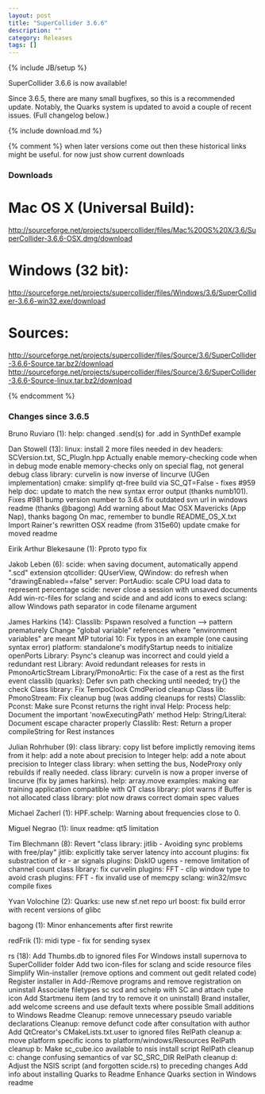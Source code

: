```yaml
---
layout: post
title: "SuperCollider 3.6.6"
description: ""
category: Releases
tags: []
---
```

{% include JB/setup %}

SuperCollider 3.6.6 is now available!

Since 3.6.5, there are many small bugfixes, so this is a recommended update. Notably, the Quarks system is updated to avoid a couple of recent issues. (Full changelog below.)

{% include download.md %}

{% comment %}
when later versions come out then these historical links might be useful.
for now just show current downloads

### Downloads ###

# Mac OS X (Universal Build):

http://sourceforge.net/projects/supercollider/files/Mac%20OS%20X/3.6/SuperCollider-3.6.6-OSX.dmg/download

# Windows (32 bit):

http://sourceforge.net/projects/supercollider/files/Windows/3.6/SuperCollider-3.6.6-win32.exe/download

# Sources:

http://sourceforge.net/projects/supercollider/files/Source/3.6/SuperCollider-3.6.6-Source.tar.bz2/download
http://sourceforge.net/projects/supercollider/files/Source/3.6/SuperCollider-3.6.6-Source-linux.tar.bz2/download

{% endcomment %}


### Changes since 3.6.5 ###

Bruno Ruviaro (1):
      help: changed .send(s) for .add in SynthDef example

Dan Stowell (13):
      linux: install 2 more files needed in dev headers: SCVersion.txt, SC_PlugIn.hpp
      Actually enable memory-checking code when in debug mode
      enable memory-checks only on special flag, not general debug
      class library: curvelin is now inverse of lincurve (UGen implementation)
      cmake: simplify qt-free build via SC_QT=False - fixes #959
      help doc: update to match the new syntax error output (thanks numb101). Fixes #981
      bump version number to 3.6.6
      fix outdated svn url in windows readme (thanks @bagong)
      Add warning about Mac OSX Mavericks (App Nap), thanks bagong
      On mac, remember to bundle README_OS_X.txt
      Import Rainer's rewritten OSX readme (from 315e60)
      update cmake for moved readme

Eirik Arthur Blekesaune (1):
      Pproto typo fix

Jakob Leben (6):
      scide: when saving document, automatically append ".scd" extension
      qtcollider: QUserView, QWindow: do refresh when "drawingEnabled==false"
      server: PortAudio: scale CPU load data to represent percentage
      scide: never close a session with unsaved documents
      Add win-rc-files for sclang and scide and and add icons to execs
      sclang: allow Windows path separator in code filename argument

James Harkins (14):
      Classlib: Pspawn resolved a function --> pattern prematurely
      Change "global variable" references where "environment variables" are meant
      MP tutorial 10: Fix typos in an example (one causing syntax error)
      platform: standalone's modifyStartup needs to initialize openPorts
      Library: Psync's cleanup was incorrect and could yield a redundant rest
      Library: Avoid redundant releases for rests in PmonoArticStream
      Library/PmonoArtic: Fix the case of a rest as the first event
      classlib (quarks): Defer svn path checking until needed; try{} the check
      Class library: Fix TempoClock CmdPeriod cleanup
      Class lib: PmonoStream: Fix cleanup bug (was adding cleanups for rests)
      Classlib: Pconst: Make sure Pconst returns the right inval
      Help: Process help: Document the important 'nowExecutingPath' method
      Help: String/Literal: Document escape character properly
      Classlib: Rest: Return a proper compileString for Rest instances

Julian Rohrhuber (9):
      class library: copy list before implictly removing items from it
      help: add a note about precision to Integer
      help: add a note about precision to Integer
      class library: when setting the bus, NodeProxy only rebuilds if really needed.
      class library: curvelin is now a proper inverse of lincurve (fix by james harkins).
      help: array.move
      examples: making ear training application compatible with QT
      class library: plot warns if Buffer is not allocated
      class library: plot now draws correct domain spec values

Michael Zacherl (1):
      HPF.schelp: Warning about frequencies close to 0.

Miguel Negrao (1):
      linux readme: qt5 limitation

Tim Blechmann (8):
      Revert "class library: jitlib - Avoiding sync problems with free/play"
      jitlib: explicitly take server latency into account
      plugins: fix substraction of kr - ar signals
      plugins: DiskIO ugens - remove limitation of channel count
      class library: fix curvelin
      plugins: FFT - clip window type to avoid crash
      plugins: FFT - fix invalid use of memcpy
      sclang: win32/msvc compile fixes

Yvan Volochine (2):
      Quarks: use new sf.net repo url
      boost: fix build error with recent versions of glibc

bagong (1):
      Minor enhancements after first rewrite

redFrik (1):
      midi type - fix for sending sysex

rs (18):
      Add Thumbs.db to ignored files
      For Windows install supernova to SuperCollider folder
      Add two icon-files for sclang and scide resource files
      Simplify Win-installer (remove options and comment out gedit related code)
      Register installer in Add-/Remove programs and remove registration on uninstall
      Associate filetypes sc scd and schelp with SC and attach cube icon
      Add Startmenu item (and try to remove it on uninstall)
      Brand installer, add welcome screens and use default texts where possible
      Small additions to Windows Readme
      Cleanup: remove unnecessary pseudo variable declarations
      Cleanup: remove defunct code after consultation with author
      Add QtCreator's CMakeLists.txt.user to ignored files
      RelPath cleanup a: move platform specific icons to platform/windows/Resources
      RelPath cleanup b: Make sc_cube.ico available to nsis install script
      RelPath cleanup c: change confusing semantics of var SC_SRC_DIR
      RelPath cleanup d: Adjust the NSIS script (and forgotten scide.rs) to preceding changes
      Add info about installing Quarks to Readme
      Enhance Quarks section in Windows readme


